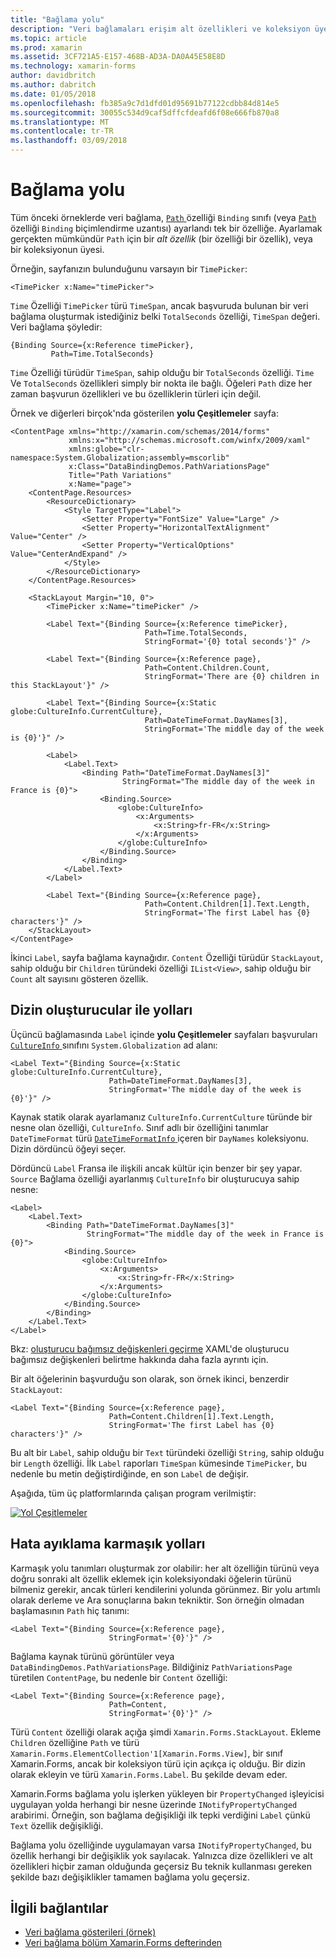 ```yaml
---
title: "Bağlama yolu"
description: "Veri bağlamaları erişim alt özellikleri ve koleksiyon üyelerine kullanın"
ms.topic: article
ms.prod: xamarin
ms.assetid: 3CF721A5-E157-468B-AD3A-DA0A45E58E8D
ms.technology: xamarin-forms
author: davidbritch
ms.author: dabritch
ms.date: 01/05/2018
ms.openlocfilehash: fb385a9c7d1dfd01d95691b77122cdbb84d814e5
ms.sourcegitcommit: 30055c534d9caf5dffcfdeafd6f08e666fb870a8
ms.translationtype: MT
ms.contentlocale: tr-TR
ms.lasthandoff: 03/09/2018
---
```

# <a name="binding-path"></a>Bağlama yolu

Tüm önceki örneklerde veri bağlama, [ `Path` ](https://developer.xamarin.com/api/property/Xamarin.Forms.Binding.Path/) özelliği `Binding` sınıfı (veya [ `Path` ](https://developer.xamarin.com/api/property/Xamarin.Forms.Xaml.BindingExtension.Path/) özelliği `Binding` biçimlendirme uzantısı) ayarlandı tek bir özelliğe. Ayarlamak gerçekten mümkündür `Path` için bir *alt özellik* (bir özelliği bir özellik), veya bir koleksiyonun üyesi.

Örneğin, sayfanızın bulunduğunu varsayın bir `TimePicker`:

```xaml
<TimePicker x:Name="timePicker">
```

`Time` Özelliği `TimePicker` türü `TimeSpan`, ancak başvuruda bulunan bir veri bağlama oluşturmak istediğiniz belki `TotalSeconds` özelliği, `TimeSpan` değeri. Veri bağlama şöyledir:

```xaml
{Binding Source={x:Reference timePicker},
         Path=Time.TotalSeconds}
```
         
`Time` Özelliği türüdür `TimeSpan`, sahip olduğu bir `TotalSeconds` özelliği. `Time` Ve `TotalSeconds` özellikleri simply bir nokta ile bağlı. Öğeleri `Path` dize her zaman başvurun özellikleri ve bu özelliklerin türleri için değil.

Örnek ve diğerleri birçok'nda gösterilen **yolu Çeşitlemeler** sayfa:

```xaml
<ContentPage xmlns="http://xamarin.com/schemas/2014/forms"
             xmlns:x="http://schemas.microsoft.com/winfx/2009/xaml"
             xmlns:globe="clr-namespace:System.Globalization;assembly=mscorlib"
             x:Class="DataBindingDemos.PathVariationsPage"
             Title="Path Variations"
             x:Name="page">
    <ContentPage.Resources>
        <ResourceDictionary>
            <Style TargetType="Label">
                <Setter Property="FontSize" Value="Large" />
                <Setter Property="HorizontalTextAlignment" Value="Center" />
                <Setter Property="VerticalOptions" Value="CenterAndExpand" />
            </Style>
        </ResourceDictionary>
    </ContentPage.Resources>
    
    <StackLayout Margin="10, 0">
        <TimePicker x:Name="timePicker" />

        <Label Text="{Binding Source={x:Reference timePicker},
                              Path=Time.TotalSeconds,
                              StringFormat='{0} total seconds'}" />

        <Label Text="{Binding Source={x:Reference page},
                              Path=Content.Children.Count,
                              StringFormat='There are {0} children in this StackLayout'}" />
        
        <Label Text="{Binding Source={x:Static globe:CultureInfo.CurrentCulture},
                              Path=DateTimeFormat.DayNames[3],
                              StringFormat='The middle day of the week is {0}'}" />

        <Label>
            <Label.Text>
                <Binding Path="DateTimeFormat.DayNames[3]"
                         StringFormat="The middle day of the week in France is {0}">
                    <Binding.Source>
                        <globe:CultureInfo>
                            <x:Arguments>
                                <x:String>fr-FR</x:String>
                            </x:Arguments>
                        </globe:CultureInfo>
                    </Binding.Source>
                </Binding>
            </Label.Text>
        </Label>

        <Label Text="{Binding Source={x:Reference page},
                              Path=Content.Children[1].Text.Length,
                              StringFormat='The first Label has {0} characters'}" />
    </StackLayout>
</ContentPage>
```

İkinci `Label`, sayfa bağlama kaynağıdır. `Content` Özelliği türüdür `StackLayout`, sahip olduğu bir `Children` türündeki özelliği `IList<View>`, sahip olduğu bir `Count` alt sayısını gösteren özellik.

## <a name="paths-with-indexers"></a>Dizin oluşturucular ile yolları

Üçüncü bağlamasında `Label` içinde **yolu Çeşitlemeler** sayfaları başvuruları [ `CultureInfo` ](https://developer.xamarin.com/api/type/System.Globalization.CultureInfo/) sınıfını `System.Globalization` ad alanı:

```xaml
<Label Text="{Binding Source={x:Static globe:CultureInfo.CurrentCulture},
                      Path=DateTimeFormat.DayNames[3],
                      StringFormat='The middle day of the week is {0}'}" />
```

Kaynak statik olarak ayarlamanız `CultureInfo.CurrentCulture` türünde bir nesne olan özelliği, `CultureInfo`. Sınıf adlı bir özelliğini tanımlar `DateTimeFormat` türü [ `DateTimeFormatInfo` ](https://developer.xamarin.com/api/type/System.Globalization.DateTimeFormatInfo/) içeren bir `DayNames` koleksiyonu. Dizin dördüncü öğeyi seçer.

Dördüncü `Label` Fransa ile ilişkili ancak kültür için benzer bir şey yapar. `Source` Bağlama özelliği ayarlanmış `CultureInfo` bir oluşturucuya sahip nesne:

```xaml
<Label>
    <Label.Text>
        <Binding Path="DateTimeFormat.DayNames[3]"
                 StringFormat="The middle day of the week in France is {0}">
            <Binding.Source>
                <globe:CultureInfo>
                    <x:Arguments>
                        <x:String>fr-FR</x:String>
                    </x:Arguments>
                </globe:CultureInfo>
            </Binding.Source>
        </Binding>
    </Label.Text>
</Label>
```

Bkz: [oluşturucu bağımsız değişkenleri geçirme](~/xamarin-forms/xaml/passing-arguments.md#constructor_arguments) XAML'de oluşturucu bağımsız değişkenleri belirtme hakkında daha fazla ayrıntı için.

Bir alt öğelerinin başvurduğu son olarak, son örnek ikinci, benzerdir `StackLayout`:

```xaml
<Label Text="{Binding Source={x:Reference page},
                      Path=Content.Children[1].Text.Length,
                      StringFormat='The first Label has {0} characters'}" />
```

Bu alt bir `Label`, sahip olduğu bir `Text` türündeki özelliği `String`, sahip olduğu bir `Length` özelliği. İlk `Label` raporları `TimeSpan` kümesinde `TimePicker`, bu nedenle bu metin değiştirdiğinde, en son `Label` de değişir.

Aşağıda, tüm üç platformlarında çalışan program verilmiştir:

[![Yol Çeşitlemeler](binding-path-images/pathvariations-small.png "yolu Çeşitlemeler")](binding-path-images/pathvariations-large.png#lightbox "yolu farklılıkları")

## <a name="debugging-complex-paths"></a>Hata ayıklama karmaşık yolları

Karmaşık yolu tanımları oluşturmak zor olabilir: her alt özelliğin türünü veya doğru sonraki alt özellik eklemek için koleksiyondaki öğelerin türünü bilmeniz gerekir, ancak türleri kendilerini yolunda görünmez. Bir yolu artımlı olarak derleme ve Ara sonuçlarına bakın tekniktir. Son örneğin olmadan başlamasının `Path` hiç tanımı:

```xaml
<Label Text="{Binding Source={x:Reference page},
                      StringFormat='{0}'}" />
```

Bağlama kaynak türünü görüntüler veya `DataBindingDemos.PathVariationsPage`. Bildiğiniz `PathVariationsPage` türetilen `ContentPage`, bu nedenle bir `Content` özelliği:

```xaml
<Label Text="{Binding Source={x:Reference page},
                      Path=Content,
                      StringFormat='{0}'}" />
```

Türü `Content` özelliği olarak açığa şimdi `Xamarin.Forms.StackLayout`. Ekleme `Children` özelliğine `Path` ve türü `Xamarin.Forms.ElementCollection'1[Xamarin.Forms.View]`, bir sınıf Xamarin.Forms, ancak bir koleksiyon türü için açıkça iç olduğu. Bir dizin olarak ekleyin ve türü `Xamarin.Forms.Label`. Bu şekilde devam eder.

Xamarin.Forms bağlama yolu işlerken yükleyen bir `PropertyChanged` işleyicisi uygulayan yolda herhangi bir nesne üzerinde `INotifyPropertyChanged` arabirimi. Örneğin, son bağlama değişikliği ilk tepki verdiğini `Label` çünkü `Text` özellik değişikliği. 

Bağlama yolu özelliğinde uygulamayan varsa `INotifyPropertyChanged`, bu özellik herhangi bir değişiklik yok sayılacak. Yalnızca dize özellikleri ve alt özellikleri hiçbir zaman olduğunda geçersiz Bu teknik kullanması gereken şekilde bazı değişiklikler tamamen bağlama yolu geçersiz.



## <a name="related-links"></a>İlgili bağlantılar

- [Veri bağlama gösterileri (örnek)](https://developer.xamarin.com/samples/xamarin-forms/DataBindingDemos/)
- [Veri bağlama bölüm Xamarin.Forms defterinden](~/xamarin-forms/creating-mobile-apps-xamarin-forms/summaries/chapter16.md)
